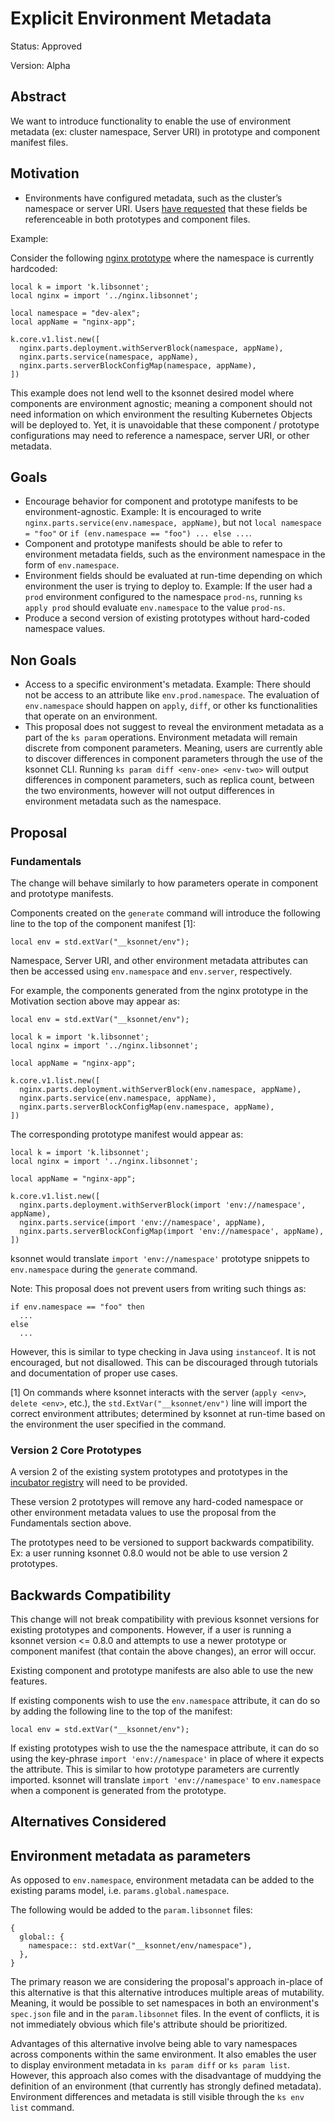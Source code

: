 # Explicit Environment Metadata

Status: Approved

Version: Alpha

## Abstract

We want to introduce functionality to enable the use of environment metadata
(ex: cluster namespace, Server URI) in prototype and component manifest files.

## Motivation

* Environments have configured metadata, such as the cluster’s namespace or
server URI. Users [have requested](https://github.com/ksonnet/ksonnet/issues/222)
that these fields be referenceable in both prototypes and component files.

Example:

Consider the following
[nginx prototype](https://github.com/ksonnet/parts/blob/9d78d6bb445d530d5b927656d2293d4f12654608/incubator/nginx/examples/nginx.jsonnet)
where the namespace is currently hardcoded:

```jsonnet
local k = import 'k.libsonnet';
local nginx = import '../nginx.libsonnet';

local namespace = "dev-alex";
local appName = "nginx-app";

k.core.v1.list.new([
  nginx.parts.deployment.withServerBlock(namespace, appName),
  nginx.parts.service(namespace, appName),
  nginx.parts.serverBlockConfigMap(namespace, appName),
])
```
 
This example does not lend well to the ksonnet desired model where components
are environment agnostic; meaning a component should not need information on
which environment the resulting Kubernetes Objects will be deployed to. Yet,
it is unavoidable that these component / prototype configurations may need to
reference a namespace, server URI, or other metadata.

## Goals

* Encourage behavior for component and prototype manifests to be
  environment-agnostic.
  Example: It is encouraged to write
  `nginx.parts.service(env.namespace, appName)`, but not
  `local namespace = "foo"` or `if (env.namespace == "foo") ... else ...`.
* Component and prototype manifests should be able to refer to environment
  metadata fields, such as the environment namespace in the form of
  `env.namespace`.
* Environment fields should be evaluated at run-time depending on which
  environment the user is trying to deploy to.
  Example: If the user had a `prod` environment configured to the namespace
  `prod-ns`, running `ks apply prod` should evaluate `env.namespace` to the
  value `prod-ns`.
* Produce a second version of existing prototypes without hard-coded namespace
  values.

## Non Goals

* Access to a specific environment's metadata. 
  Example: There should not be access to an attribute like
  `env.prod.namespace`. The evaluation of `env.namespace` should happen on
  `apply`, `diff`, or other ks functionalities that operate on an environment.
* This proposal does not suggest to reveal the environment metadata as a part
  of the `ks param` operations. Environment metadata will remain discrete from
  component parameters. Meaning, users are currently able to discover
  differences in component parameters through the use of the ksonnet CLI.
  Running `ks param diff <env-one> <env-two>` will output differences in
  component parameters, such as replica count, between the two environments,
  however will not output differences in environment metadata such as the
  namespace.

## Proposal

### Fundamentals

The change will behave similarly to how parameters operate in component and
prototype manifests.

Components created on the `generate` command will introduce the following line
to the top of the component manifest [1]:

`local env = std.extVar("__ksonnet/env");`

Namespace, Server URI, and other environment metadata attributes can then be
accessed using `env.namespace` and `env.server`, respectively.

For example, the components generated from the nginx prototype in the
Motivation section above may appear as:

```jsonnet
local env = std.extVar("__ksonnet/env");

local k = import 'k.libsonnet';
local nginx = import '../nginx.libsonnet';

local appName = "nginx-app";

k.core.v1.list.new([
  nginx.parts.deployment.withServerBlock(env.namespace, appName),
  nginx.parts.service(env.namespace, appName),
  nginx.parts.serverBlockConfigMap(env.namespace, appName),
])
```

The corresponding prototype manifest would appear as:

```jsonnet
local k = import 'k.libsonnet';
local nginx = import '../nginx.libsonnet';

local appName = "nginx-app";

k.core.v1.list.new([
  nginx.parts.deployment.withServerBlock(import 'env://namespace', appName),
  nginx.parts.service(import 'env://namespace', appName),
  nginx.parts.serverBlockConfigMap(import 'env://namespace', appName),
])
```

ksonnet would translate `import 'env://namespace'` prototype snippets to
`env.namespace` during the `generate` command. 

Note: This proposal does not prevent users from writing such things as:

```jsonnet
if env.namespace == "foo" then
  ...
else
  ...
```

However, this is similar to type checking in Java using `instanceof`. It is
not encouraged, but not disallowed. This can be discouraged through tutorials
and documentation of proper use cases.

[1] On commands where ksonnet interacts with the server (`apply <env>`,
`delete <env>`, etc.), the `std.ExtVar("__ksonnet/env")` line will import the
correct environment attributes; determined by ksonnet at run-time based on the
environment the user specified in the command.

### Version 2 Core Prototypes

A version 2 of the existing system prototypes and prototypes in the
[incubator registry](https://github.com/ksonnet/parts/tree/master/incubator)
will need to be provided. 

These version 2 prototypes will remove any hard-coded namespace or other
environment metadata values to use the proposal from the Fundamentals section
above.

The prototypes need to be versioned to support backwards compatibility.
Ex: a user running ksonnet 0.8.0 would not be able to use version 2 prototypes.

## Backwards Compatibility

This change will not break compatibility with previous ksonnet versions for
existing prototypes and components. However, if a user is running a ksonnet
version <= 0.8.0 and attempts to use a newer prototype or component manifest
(that contain the above changes), an error will occur.

Existing component and prototype manifests are also able to use the new
features.

If existing components wish to use the `env.namespace` attribute, it can do so
by adding the following line to the top of the manifest:

`local env = std.extVar("__ksonnet/env");`

If existing prototypes wish to use the the namespace attribute, it can do so
using the key-phrase `import 'env://namespace'` in place of where it expects
the attribute. This is similar to how prototype parameters are currently
imported. ksonnet will translate `import 'env://namespace'` to `env.namespace`
when a component is generated from the prototype.

## Alternatives Considered

## Environment metadata as parameters

As opposed to `env.namespace`, environment metadata can be added to the
existing params model, i.e. `params.global.namespace`.

The following would be added to the `param.libsonnet` files:

```jsonnet
{
  global:: {
    namespace:: std.extVar("__ksonnet/env/namespace"),
  },
}
```

The primary reason we are considering the proposal's approach in-place of this
alternative is that this alternative introduces multiple areas of mutability.
Meaning, it would be possible to set namespaces in both an environment's
`spec.json` file and in the `param.libsonnet` files. In the event of conflicts,
it is not immediately obvious which file's attribute should be prioritized.

Advantages of this alternative involve being able to vary namespaces across
components within the same environment. It also emables the user to display
environment metadata in `ks param diff` or `ks param list`. However, this
approach also comes with the disadvantage of muddying the definition of an
environment (that currently has strongly defined metadata).
Environment differences and metadata is still visible through the `ks env list`
command.

